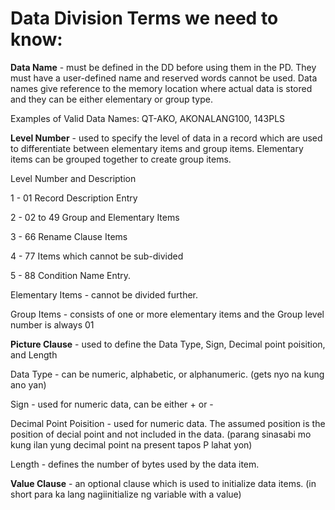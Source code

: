 # Data Division Terms we need to know:

**Data Name** - must be defined in the DD before using them in the PD. They must have a user-defined name and reserved words cannot be used.
Data names give reference to the memory location where actual data is stored and they can be
either elementary or group type.

Examples of Valid Data Names: QT-AKO, AKONALANG100, 143PLS 

**Level Number** - used to specify the level of data in a record which are used to differentiate 
between elementary items and group items. Elementary items can be grouped together to create
group items.

Level Number and Description

1 - 01 Record Description Entry

2 - 02 to 49 Group and Elementary Items

3 - 66 Rename Clause Items

4 - 77 Items which cannot be sub-divided

5 - 88 Condition Name Entry.

Elementary Items - cannot be divided further. 

Group Items - consists of one or more elementary items and the Group level number is 
always 01


**Picture Clause** - used to define the Data Type, Sign, Decimal point poisition, and Length

Data Type - can be numeric, alphabetic, or alphanumeric. (gets nyo na kung ano yan)

Sign - used for numeric data, can be either + or -

Decimal Point Poisition - used for numeric data. The assumed position is the position of decial point
and not included in the data. (parang sinasabi mo kung ilan yung decimal point na present tapos P lahat yon)

Length - defines the number of bytes used by the data item.

**Value Clause** - an optional clause which is used to initialize data items. (in short para ka lang nagiinitialize ng
variable with a value)
